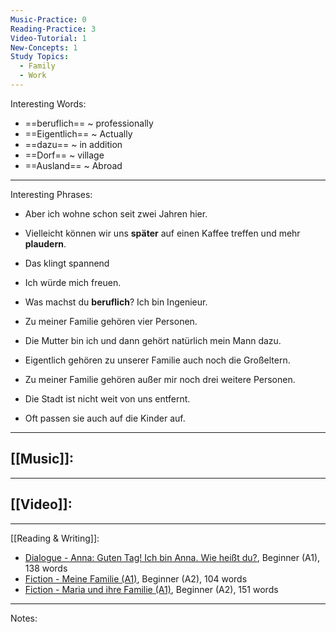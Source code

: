 ```yaml
---
Music-Practice: 0
Reading-Practice: 3
Video-Tutorial: 1
New-Concepts: 1
Study Topics:
  - Family
  - Work
---
```

Interesting Words:
- ==beruflich== ~ professionally
- ==Eigentlich== ~ Actually
- ==dazu== ~ in addition
- ==Dorf== ~ village
- ==Ausland== ~ Abroad

---
Interesting Phrases:
- Aber ich wohne schon seit zwei Jahren hier.
- Vielleicht können wir uns **später** auf einen Kaffee treffen und mehr **plaudern**.
- Das klingt spannend
- Ich würde mich freuen.
- Was machst du **beruflich**? Ich bin Ingenieur.

- Zu meiner Familie gehören vier Personen.
- Die Mutter bin ich und dann gehört natürlich mein Mann dazu.
- Eigentlich gehören zu unserer Familie auch noch die Großeltern.

- Zu meiner Familie gehören außer mir noch drei weitere Personen.
- Die Stadt ist nicht weit von uns entfernt.
- Oft passen sie auch auf die Kinder auf.

---
[[Music]]:
- 

---
[[Video]]:
- 

---
[[Reading & Writing]]:
- [Dialogue - Anna: Guten Tag! Ich bin Anna. Wie heißt du?](https://readlang.com/library/65973044d169b747a8f3d4bb), Beginner (A1), 138 words
- [Fiction - Meine Familie (A1)](https://readlang.com/library/659ba56b5bbff4dc404b1740), Beginner (A2), 104 words
- [Fiction - Maria und ihre Familie (A1)](https://readlang.com/library/659ba62d5bbff4dc404c3e21), Beginner (A2), 151 words

---
Notes:
